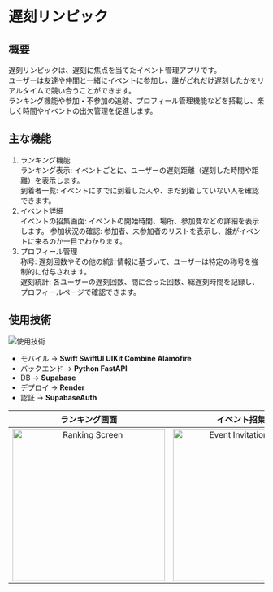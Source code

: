 # 遅刻リンピック

## 概要
遅刻リンピックは、遅刻に焦点を当てたイベント管理アプリです。  
ユーザーは友達や仲間と一緒にイベントに参加し、誰がどれだけ遅刻したかをリアルタイムで競い合うことができます。  
ランキング機能や参加・不参加の追跡、プロフィール管理機能などを搭載し、楽しく時間やイベントの出欠管理を促進します。  

## 主な機能
1. ランキング機能  
ランキング表示: イベントごとに、ユーザーの遅刻距離（遅刻した時間や距離）を表示します。  
到着者一覧: イベントにすでに到着した人や、まだ到着していない人を確認できます。  
2. イベント詳細  
イベントの招集画面: イベントの開始時間、場所、参加費などの詳細を表示します。
参加状況の確認: 参加者、未参加者のリストを表示し、誰がイベントに来るのか一目でわかります。  
3. プロフィール管理  
称号: 遅刻回数やその他の統計情報に基づいて、ユーザーは特定の称号を強制的に付与されます。  
遅刻統計: 各ユーザーの遅刻回数、間に合った回数、総遅刻時間を記録し、プロフィールページで確認できます。  



## 使用技術

<img alt="使用技術" src="https://skillicons.dev/icons?theme=light&perline=8&i=swift,python,supabase" />


- モバイル -> **Swift SwiftUI UIKit Combine Alamofire**
- バックエンド -> **Python FastAPI**
- DB -> **Supabase**
- デプロイ -> **Render**
- 認証 -> **SupabaseAuth**





| ランキング画面 | イベント招集画面 | プロフィール画面 |
|:--------------:|:----------------:|:----------------:|
| <img src="https://github.com/user-attachments/assets/2e4f7d7f-45f1-475e-a9e8-9c905a5b0435" alt="Ranking Screen" width="300"> | <img src="https://github.com/user-attachments/assets/e3417269-d461-42b3-88ba-9a7b607a0ee0" alt="Event Invitation Screen" width="300"> | <img src="https://github.com/user-attachments/assets/24b7f241-42c0-4941-80bd-328d9ac99690" alt="Profile Screen" width="300"> |


